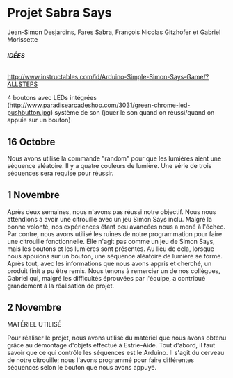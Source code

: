 # Projet Sabra Says

Jean-Simon Desjardins, Fares Sabra, François Nicolas Gitzhofer et Gabriel Morissette
 
 
 
 
###### **IDÉES**

http://www.instructables.com/id/Arduino-Simple-Simon-Says-Game/?ALLSTEPS

4 boutons avec LEDs intégrées (http://www.paradisearcadeshop.com/3031/green-chrome-led-pushbutton.jpg)
système de son (jouer le son quand on réussi/quand on appuie sur un bouton)

 
 
## 16 Octobre

  Nous avons utilisé la commande "random" pour que les lumières aient une séquence aléatoire. Il y a quatre couleurs de lumière. Une série de trois séquences sera requise pour réussir. 

## 1 Novembre
 
   Après deux semaines, nous n'avons pas réussi notre objectif. Nous nous attendions à avoir une citrouille avec un jeu Simon Says inclu. Malgré la bonne volonté, nos expériences étant peu avancées nous a mené à l'échec. Par contre, nous avons utilisé les ruines de notre programmation pour faire une citrouille fonctionnelle. Elle n'agit pas comme un jeu de Simon Says, mais les boutons et les lumières sont présentes. Au lieu de cela, lorsque nous appuions sur un bouton, une séquence aléatoire de lumière se forme. Après tout, avec les informations que nous avons appris et cherché, un produit finit a pu être remis. Nous tenons à remercier un de nos collègues, Gabriel qui, malgré les difficultés éprouvées par l'équipe, a contribué grandement à la réalisation de projet.

## 2 Novembre
       
MATÉRIEL UTILISÉ    
 
   Pour réaliser le projet, nous avons utilisé du matériel que nous avons obtenu grâce au démontage d'objets effectué à Estrie-Aide.
   Tout d'abord, il faut savoir que ce qui contrôle les séquences est le Arduino. Il s'agit du cerveau de notre citrouille; nous 
   l'avons programmé pour faire différentes séquences selon le bouton que nous avons appuyé.    



